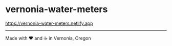 # vernonia-water-meters

https://vernonia-water-meters.netlify.app

***

Made with :heart: and :coffee: in Vernonia, Oregon
